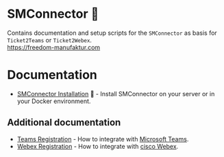 SMConnector 🎫
===
Contains documentation and setup scripts for the `SMConnector` as basis for `Ticket2Teams` or `Ticket2Webex`.\
https://freedom-manufaktur.com

# Documentation
- [SMConnector Installation](<Documentation/SMConnector Installation Manual.md>) 🚀 - Install SMConnector on your server or in your Docker environment.

## Additional documentation
- [Teams Registration](<Documentation/Teams Registration Manual.md>) - How to integrate with [Microsoft Teams](https://www.microsoft.com/en-us/microsoft-teams/).
- [Webex Registration](<Documentation/Webex Registration Manual.md>) - How to integrate with [cisco Webex](https://www.webex.com).